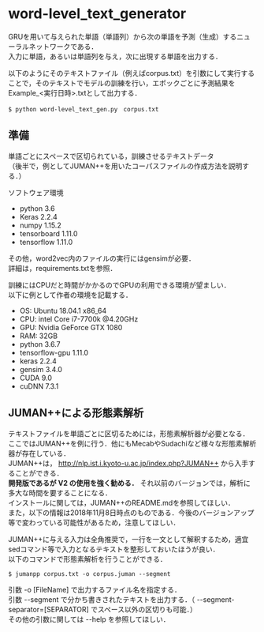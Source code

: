 # word-level_text_generator

GRUを用いて与えられた単語（単語列）から次の単語を予測（生成）するニューラルネットワークである．  
入力に単語，あるいは単語列を与え，次に出現する単語を出力する．  

以下のようにそのテキストファイル（例えばcorpus.txt）を引数にして実行することで，そのテキストでモデルの訓練を行い，エポックごとに予測結果をExample_<実行日時>.txtとして出力する．  
```
$ python word-level_text_gen.py　corpus.txt
```



## 準備

単語ごとにスペースで区切られている，訓練させるテキストデータ  
（後半で，例としてJUMAN++を用いたコーパスファイルの作成方法を説明する．）  

ソフトウェア環境  
* python 3.6  
* Keras 2.2.4  
* numpy 1.15.2  
* tensorboard 1.11.0  
* tensorflow 1.11.0  

その他，word2vec内のファイルの実行にはgensimが必要．  
詳細は，requirements.txtを参照．   



訓練にはCPUだと時間がかかるのでGPUの利用できる環境が望ましい．  
以下に例として作者の環境を記載する．  
 * OS: Ubuntu 18.04.1 x86\_64  
 * CPU: intel Core i7-7700k @4.20GHz  
 * GPU: Nvidia GeForce GTX 1080  
 * RAM: 32GB  
 * python 3.6.7  
 * tensorflow-gpu 1.11.0  
 * keras 2.2.4  
 * gensim 3.4.0  
 * CUDA 9.0  
 * cuDNN 7.3.1  


## JUMAN++による形態素解析
テキストファイルを単語ごとに区切るためには，形態素解析器が必要となる．  
ここではJUMAN++を例に行う．他にもMecabやSudachiなど様々な形態素解析器が存在している．  
JUMAN++は， http://nlp.ist.i.kyoto-u.ac.jp/index.php?JUMAN++ から入手することができる．  
__開発版であるが V2 の使用を強く勧める．__ それ以前のバージョンでは，解析に多大な時間を要することになる．  
インストールに関しては，JUMAN++のREADME.mdを参照してほしい．  
また，以下の情報は2018年11月8日時点のものである．今後のバージョンアップ等で変わっている可能性があるため，注意してほしい．  



JUMAN++に与える入力は全角推奨で，一行を一文として解釈するため，適宜sedコマンド等で入力となるテキストを整形しておいたほうが良い．  
以下のコマンドで形態素解析を行うことができる．
```
$ jumanpp corpus.txt -o corpus.juman --segment
```
引数 -o  \[FileName\] で出力するファイル名を指定する．  
引数 --segment で分かち書きされたテキストを出力する．（ --segment-separator=\[SEPARATOR\] でスペース以外の区切りも可能．）  
その他の引数に関しては --help を参照してほしい．



